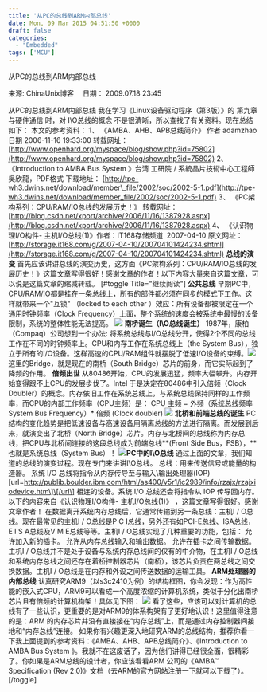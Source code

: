 ```yaml
---
title: '从PC的总线到ARM内部总线'
date: Mon, 09 Mar 2015 04:51:50 +0000
draft: false
categories:
  - "Embedded"
tags: ['MCU']
---
```


从PC的总线到ARM内部总线

来源: ChinaUnix博客 　日期： 2009.07.18 23:45

从PC的总线到ARM内部总线 我在学习《Linux设备驱动程序（第3版）》的 第九章 与硬件通信 时，对 I\\O总线的概念 不是很清晰，所以查找了有关资料。现在总结如下： 本文的参考资料： 1、 《AMBA、AHB、APB总线简介》 作者 adamzhao 日期 2006-11-16 19:33:00 转载网址： [http://www.openhard.org/myspace/blog/show.php?id=75802](http://www.openhard.org/myspace/blog/show.php?id=75802) 2、 《Introduction to AMBA Bus System 》台湾 工研院 / 系統晶片技術中心工程師 吳欣龍，PDF格式 下载地址： [http://tpe-wh3.dwins.net/download/member\_file/2002/soc/2002-5-1.pdf](http://tpe-wh3.dwins.net/download/member_file/2002/soc/2002-5-1.pdf) 3、 《PC架构系列：CPU/RAM/IO总线的发展历史！》 转载网址： [http://blog.csdn.net/xport/archive/2006/11/16/1387928.aspx](http://blog.csdn.net/xport/archive/2006/11/16/1387928.aspx) 4、 《认识物理I/O构件- 主机I/O总线(1)》作者：IT168存储频道  2007-04-10 原文网址： [http://storage.it168.com/g/2007-04-10/200704101424234.shtml](http://storage.it168.com/g/2007-04-10/200704101424234.shtml) **总线的演变** 首先应该讲讲总线的演变历史，这方面《PC架构系列：CPU/RAM/IO总线的发展历史！》这篇文章写得很好！感谢文章的作者！以下内容大量来自这篇文章，可以说是这篇文章的缩减转载。 \[#toggle Title="继续阅读"\] **公共总线** 早期PC中，CPU/RAM/IO都是挂在一条总线上，所有的部件都必须在同步的模式下工作。这样就带来一个"互锁" （locked to each other ）效应：所有设备都被限定在一个通用时钟频率（Clock Frequency）上面，整个系统的速度会被系统中最慢的设备限制，系统的整体性能无法提高。 ![](http://p.blog.csdn.net/images/p_blog_csdn_net/xport/72526/o_FSB-01.png) **南桥诞生（I\\****O总线诞生****）** 1987年，康柏（Compaq）公司想到一个办法: 将系统总线与I/O总线分开，使得2个不同的总线工作在不同的时钟频率上。CPU和内存工作在系统总线上（the System Bus），独立于所有的I/O设备。这样高速的CPU/RAM组件就摆脱了低速I/O设备的束缚。![](http://p.blog.csdn.net/images/p_blog_csdn_net/xport/72526/o_FSB-02.png) 这里的Bridge，就是现在的南桥（South Bridge）芯片的前身，而它实际起到了降频的作用。 **倍频出世** 从80486开始，CPU的发展迅猛，频率大幅攀升。内存开始变得跟不上CPU的发展步伐了。Intel 于是决定在80486中引入倍频（Clock Doubler）的概念。内存依旧工作在系统总线上，与系统总线保持同样的工作频率，而CPU的内部工作频率（CPU主频）是： CPU 主频 = 外频（系统总线频率System Bus Frequency）\* 倍频 (Clock doubler) ![](http://p.blog.csdn.net/images/p_blog_csdn_net/xport/72526/o_FSB-03.png) **北桥和前端总线的诞生** PC结构的变化趋势是把低速设备与高速设备用隔离总线的方法进行隔离。而发展到后来，就演变出了北桥（North Bridge）芯片。内存与北桥间的总线称为内存总线，把CPU与北桥间连接的这段总线成为前端总线**(Front Side Bus，FSB），**也就是系统总线（System Bus）！ ![](http://p.blog.csdn.net/images/p_blog_csdn_net/xport/72526/o_FSB-05.jpg)**PC中的I\\O总线**  通过上面的文章，我们知道的总线的演变过程。现在专门来讲讲I\\O总线。 总线：用来传送信号或能量的构造器。 系统 I/O 总线将指令从内存传导至与输入\\输出处理器(IOP) \[url=http://publib.boulder.ibm.com/html/as400/v5r1/ic2989/info/rzajx/rzajxiodevice.htm\]\[/url\] 相连的设备。系统 I/O 总线还会将指令从 IOP 传导回内存。 以下的内容来自《认识物理I/O构件- 主机I/O总线(1)》 ，这篇文章写得很好。感谢文章作者！ 在数据离开系统内存总线后，它通常传输到另一条总线：主机I / O总线。现在最常见的主机I / O总线是P C I总线，另外还有如PCI-E总线、ISA总线，E I S A总线及V M E总线等等。主机I / O总线实现了几种重要的功能，包括： 允许加入新的插卡。 允许从内存总线输入和输出数据。 允许在插卡之间传输数据。 主机I / O总线并不是处于设备与系统内存总线间的仅有的中介物，在主机I / O总线和系统内存总线之间还存在着桥控制器芯片（南桥），该芯片负责在两总线之间交换数据。主机I / O总线是在内存和外设之间传送数据的运输工具。 **ARM处理器的内部总线** 认真研究ARM9（以s3c2410为例）的结构框图，你会发现：作为高性能的嵌入式CPU，ARM9可以看成一个高度浓缩的计算机系统，类似于分化出南桥芯片且有倍频的计算机构架！具体见下图： ![](http://blogimg.chinaunix.net/blog/upfile2/071116152554.jpg) 看了这些，应该可以对计算机的总线有了一些认识，更重要的是对ARM9的体系构架有了更好地认识！这里值得注意的是：ARM 的内存芯片并没有直接接在“内存总线”上，而是通过内存控制器间接地和“内存总线”连接。 如果你有兴趣更深入地研究ARM的总线结构，推荐你看一下我上面提到的参考资料：《AMBA、AHB、APB总线简介》、《Introduction to AMBA Bus System 》。我就不在这废话了，因为他们讲得已经很全面，很精彩了。你如果是ARM总线的设计者，你应该看看ARM 公司的《AMBA&#8482; Specification (Rev 2.0)》文档（去ARM的官方网站注册一下就可以下载了）。\[/toggle\]